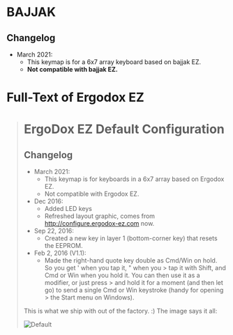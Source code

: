 # BAJJAK
## Changelog

* March 2021:
  * This keymap is for a 6x7 array keyboard based on bajjak EZ.
  * __Not compatible with bajjak EZ.__

# Full-Text of Ergodox EZ
> # ErgoDox EZ Default Configuration
> 
> ## Changelog
> 
> * March 2021:
>   * This keymap is for keyboards in a 6x7 array based on Ergodox EZ.
>   * Not compatible with Ergodox EZ.
> * Dec 2016:
>   * Added LED keys
>   * Refreshed layout graphic, comes from http://configure.ergodox-ez.com now.
> * Sep 22, 2016:
>   * Created a new key in layer 1 (bottom-corner key) that resets the EEPROM.
> * Feb 2, 2016 (V1.1): 
>   * Made the right-hand quote key double as Cmd/Win on hold. So you get ' when you tap it, " when you > tap it with Shift, and Cmd or Win when you hold it. You can then use it as a modifier, or just press > and hold it for a moment (and then let go) to send a single Cmd or Win keystroke (handy for opening > the Start menu on Windows).
> 
> This is what we ship with out of the factory. :) The image says it all:
> 
> ![Default](https://i.imgur.com/Be53jH7.png)
> 
